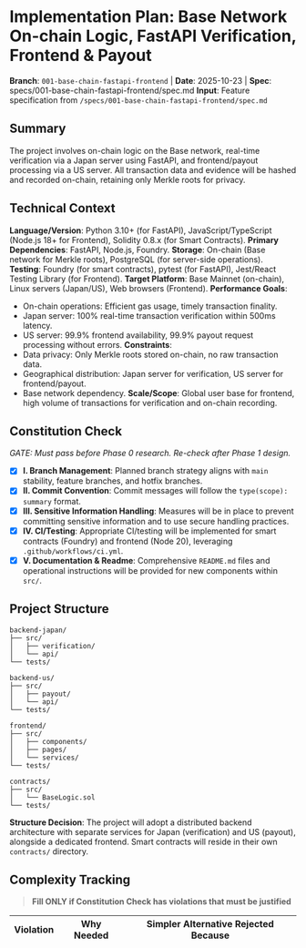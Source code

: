 # Implementation Plan: Base Network On-chain Logic, FastAPI Verification, Frontend & Payout

**Branch**: `001-base-chain-fastapi-frontend` | **Date**: 2025-10-23 | **Spec**: specs/001-base-chain-fastapi-frontend/spec.md
**Input**: Feature specification from `/specs/001-base-chain-fastapi-frontend/spec.md`

## Summary
The project involves on-chain logic on the Base network, real-time verification via a Japan server using FastAPI, and frontend/payout processing via a US server. All transaction data and evidence will be hashed and recorded on-chain, retaining only Merkle roots for privacy.

## Technical Context

**Language/Version**: Python 3.10+ (for FastAPI), JavaScript/TypeScript (Node.js 18+ for Frontend), Solidity 0.8.x (for Smart Contracts).
**Primary Dependencies**: FastAPI, Node.js, Foundry.
**Storage**: On-chain (Base network for Merkle roots), PostgreSQL (for server-side operations).
**Testing**: Foundry (for smart contracts), pytest (for FastAPI), Jest/React Testing Library (for Frontend).
**Target Platform**: Base Mainnet (on-chain), Linux servers (Japan/US), Web browsers (Frontend).
**Performance Goals**: 
- On-chain operations: Efficient gas usage, timely transaction finality.
- Japan server: 100% real-time transaction verification within 500ms latency.
- US server: 99.9% frontend availability, 99.9% payout request processing without errors.
**Constraints**: 
- Data privacy: Only Merkle roots stored on-chain, no raw transaction data.
- Geographical distribution: Japan server for verification, US server for frontend/payout.
- Base network dependency.
**Scale/Scope**: Global user base for frontend, high volume of transactions for verification and on-chain recording.

## Constitution Check

*GATE: Must pass before Phase 0 research. Re-check after Phase 1 design.*

- [x] **I. Branch Management**: Planned branch strategy aligns with `main` stability, feature branches, and hotfix branches.
- [x] **II. Commit Convention**: Commit messages will follow the `type(scope): summary` format.
- [x] **III. Sensitive Information Handling**: Measures will be in place to prevent committing sensitive information and to use secure handling practices.
- [x] **IV. CI/Testing**: Appropriate CI/testing will be implemented for smart contracts (Foundry) and frontend (Node 20), leveraging `.github/workflows/ci.yml`.
- [x] **V. Documentation & Readme**: Comprehensive `README.md` files and operational instructions will be provided for new components within `src/`.

## Project Structure

```text
backend-japan/
├── src/
│   ├── verification/
│   └── api/
└── tests/

backend-us/
├── src/
│   ├── payout/
│   └── api/
└── tests/

frontend/
├── src/
│   ├── components/
│   ├── pages/
│   └── services/
└── tests/

contracts/
├── src/
│   └── BaseLogic.sol
└── tests/
```

**Structure Decision**: The project will adopt a distributed backend architecture with separate services for Japan (verification) and US (payout), alongside a dedicated frontend. Smart contracts will reside in their own `contracts/` directory.

## Complexity Tracking

> **Fill ONLY if Constitution Check has violations that must be justified**

| Violation | Why Needed | Simpler Alternative Rejected Because |
|-----------|------------|-------------------------------------|
